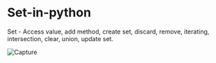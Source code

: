 # Set-in-python
Set - Access value, add method, create set, discard, remove, iterating, intersection, clear, union, update set.

![Capture](https://user-images.githubusercontent.com/82524305/119250132-99e2fb00-bbbb-11eb-86a2-e262e0f73475.PNG)
